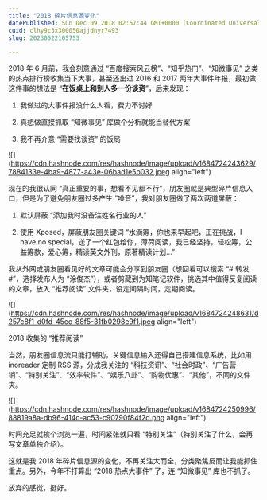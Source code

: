 ```yaml
---
title: "2018 碎片信息源变化"
datePublished: Sun Dec 09 2018 02:57:44 GMT+0000 (Coordinated Universal Time)
cuid: clhy9c3x300050ajjdnyr7493
slug: 20230522105753

---
```


2018 年 6 月前，我会刻意通过 “百度搜索风云榜”、“知乎热门”、“知微事见” 之类的热点排行榜收集当下大事，甚至还出过 2016 和 2017 两年大事件年报，最初做这件事的想法是 “**在饭桌上和别人多一份谈资**”，后来发现：

1. 我做过的大事件报没什么人看，费力不讨好
    
2. 真想做直接抓取 “知微事见” 库做个分析就能当替代方案
    
3. 我不再介意 “需要找谈资” 的饭局
    

![](https://cdn.hashnode.com/res/hashnode/image/upload/v1684724243629/7884133e-4ba9-4877-a43e-06bad1e5b032.jpeg align="left")

现在的我很认同 “真正重要的事，想看不见都不行”，朋友圈就是典型碎片信息入口，但是为了避免朋友圈过多产生 “噪音”，我对朋友圈做了两次两道屏蔽：

1. 默认屏蔽 “添加我时没备注姓名行业的人”
    
2. 使用 Xposed，屏蔽朋友圈关键词 “水滴筹，你也来早起吧，正在挑战，I have no special，送了一个红包给你，薄荷阅读，我已经坚持，轻松筹，公益筹款，爱心筹，精读英文外刊，原著精读计划...”
    

我从外网或朋友圈看见好的文章可能会分享到朋友圈（想回看可以搜索 “# 转发 #”，选择发布人为 “涂俊杰”），或者剪藏到为知笔记软件，挑选其中值得反复阅读的文章，放入 “推荐阅读” 文件夹，设定间隔时间，定期阅读。

![](https://cdn.hashnode.com/res/hashnode/image/upload/v1684724248631/d257c8f1-d0fd-45cc-88f5-31fb0298e9f1.jpeg align="left")

2018 收集的 “推荐阅读”

当然，朋友圈信息流只能打辅助，关键信息输入还得自己搭建信息系统，比如用 inoreader 定制 RSS 源，分成我关注的 “科技资讯”、“社会时政”、“广告营销”、“特别关注”、“效率软件”、“娱乐八卦”、“购物优惠”、“其他”，不同的文件夹。

![](https://cdn.hashnode.com/res/hashnode/image/upload/v1684724250996/88819a8a-db96-414c-ac53-c90790f84f2d.png align="left")

时间充足就挨个浏览一遍，时间紧张就只看 “特别关注”（特别关注了什么，会再写文章单独介绍）。

这就是我 2018 年碎片信息源的变化，不再关注大而全，分类聚焦反而让我能抓住重点。另外，今年不打算出 “2018 热点大事件” 了，连 “知微事见” 库也不抓了。

放弃的感觉，挺好。